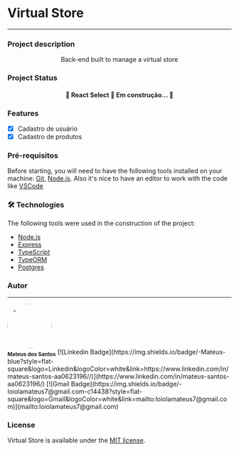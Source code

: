 # Virtual Store
---
### Project description
<p align="center">Back-end built to manage a virtual store</p>

### Project Status
<h4 align="center"> 
	🚧  React Select 🚀 Em construção...  🚧
</h4>

### Features
- [x] Cadastro de usuário
- [x] Cadastro de produtos

### Pré-requisitos
Before starting, you will need to have the following tools installed on your machine: [Git](https://git-scm.com), [Node.js](https://nodejs.org/en/).
Also it's nice to have an editor to work with the code like [VSCode](https://code.visualstudio.com/)

### 🛠 Technologies

The following tools were used in the construction of the project:

- [Node.js](https://nodejs.org/en/)
- [Express](https://expressjs.com/pt-br/)
- [TypeScript](https://www.typescriptlang.org/)
- [TypeORM](https://typeorm.io/#/)
- [Postgres](https://www.postgresql.org/)

### Autor
---

<img style="border-radius: 50%;" src="https://avatars.githubusercontent.com/u/47755555?s=400&u=c38445d9bd8886642d093308cdad61e4642d4b8a&v=4" width="100px;" alt=""/>
<br />
<sub><b>Mateus dos Santos</b></sub>
[![Linkedin Badge](https://img.shields.io/badge/-Mateus-blue?style=flat-square&logo=Linkedin&logoColor=white&link=https://www.linkedin.com/in/mateus-santos-aa0623196//)](https://www.linkedin.com/in/mateus-santos-aa0623196/) 
[![Gmail Badge](https://img.shields.io/badge/-loiolamateus7@gmail.com-c14438?style=flat-square&logo=Gmail&logoColor=white&link=mailto:loiolamateus7@gmail.com)](mailto:loiolamateus7@gmail.com)


### License
Virtual Store is available under the [MIT license](https://opensource.org/licenses/MIT). 
